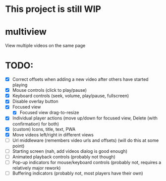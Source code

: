# This project is still WIP

# multiview
View multiple videos on the same page

# TODO:
- [x] Correct offsets when adding a new video after others have started playing  
- [x] Mouse controls (click to play/pause)  
- [x] Keyboard controls (seek, volume, play/pause, fullscreen)  
- [x] Disable overlay button
- [x] Focused view  
  - [x] Focused view drag-to-resize
- [x] Individual player actions (move up/down for focused view, Delete (with confirmation) for both)  
- [x] (custom) Icons, title, text, PWA  
- [x] Move videos left/right in different views
- [ ] Url middleware (remembers video urls and offsets) (will do this at some point) 
- [ ] Starting screen (nah, add videos dialog is good enough)
- [ ] Animated playback controls (probably not though)  
- [ ] Pop-up indicators for mouse/keyboard controls (probably not, requires a relatively major rework)
- [ ] Buffering indicators (probably not, most players have their own)
